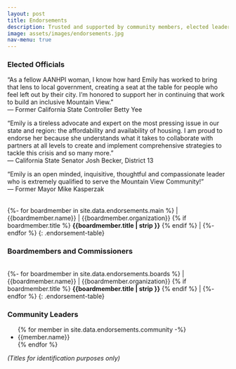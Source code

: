```yaml
---
layout: post
title: Endorsements
description: Trusted and supported by community members, elected leaders, and organizations
image: assets/images/endorsements.jpg
nav-menu: true
---  
```

### Elected Officials

“As a fellow AANHPI woman, I know how hard Emily has worked to bring that lens to local government, creating a seat at the table for people who feel left out by their city. I’m honored to support her in continuing that work to build an inclusive Mountain View.”  
&mdash; Former California State Controller Betty Yee  
  
“Emily is a tireless advocate and expert on the most pressing issue in our state and region: the affordability and availability of housing. I am proud to endorse her because she understands what it takes to collaborate with partners at all levels to create and implement comprehensive strategies to tackle this crisis and so many more.”  
&mdash; California State Senator Josh Becker, District 13  
  
“Emily is an open minded, inquisitive, thoughtful and compassionate leader who is extremely qualified to serve the Mountain View Community!”  
&mdash; Former Mayor Mike Kasperzak
  
|      |      |
| ---: | :--- |
{%- for boardmember in site.data.endorsements.main %}
| {{boardmember.name}} | {{boardmember.organization}} {% if boardmember.title %} <span class="spacer"></span>**{{boardmember.title | strip }}** {% endif %} |
{%- endfor %}
{: .endorsement-table}


### Boardmembers and Commissioners

|      |      |
| ---: | :--- |
{%- for boardmember in site.data.endorsements.boards %}
| {{boardmember.name}} | {{boardmember.organization}} {% if boardmember.title %} <span class="spacer"></span>**{{boardmember.title | strip }}** {% endif %} |
{%- endfor %}
{: .endorsement-table}

### Community Leaders

<ul class="endorsement-cloud">
{% for member in site.data.endorsements.community -%}
<li> {{member.name}} </li>
{% endfor %}
</ul>


*(Titles for identification purposes only)*